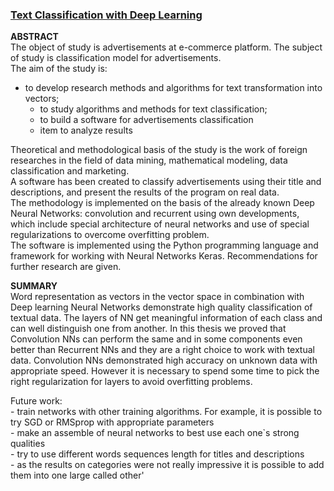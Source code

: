 ### [Text Classification with Deep Learning](https://github.com/tankz0r/Bachelor_thesis/blob/master/Dissertation/dissertation.pdf)

**ABSTRACT**  
The object of study is advertisements at e-commerce platform. The subject of study is classification model for advertisements.  
The aim of the study is:  
  - to develop research methods and algorithms for text transformation into vectors;
	- to study algorithms and methods for text classification;
	- to build a software for advertisements classification
	- item to analyze results  
  
Theoretical and methodological basis of the study is the work of foreign researches in the field of data mining, mathematical modeling, data classification and marketing.  
A software has been created to classify advertisements using their title and descriptions, and present the results of the program on real data.  
The methodology is implemented on the basis of the already known Deep Neural Networks: convolution and recurrent using own developments, which include special architecture of neural networks and use of special regularizations to overcome overfitting problem.   
The software is implemented using the Python programming language and
framework for working with Neural Networks Keras. Recommendations for further research are given.   

**SUMMARY**  
Word representation as vectors in the vector space in combination with Deep learning Neural Networks demonstrate high quality classification of textual data. The layers of NN get meaningful information of each class and can well distinguish one from another. In this thesis we proved that Convolution NNs can perform the same and in some components even better than Recurrent NNs and they are a right choice to work with textual data. Convolution NNs demonstrated high accuracy on unknown data with appropriate speed. However it is necessary to spend some time to pick the right regularization for layers to avoid overfitting problems.  

Future work:  
	- train networks with other training algorithms. For example, it is possible to try SGD or RMSprop with appropriate parameters  
	- make an assemble of neural networks to best use each one`s strong qualities  
	- try to use different words sequences length for titles and descriptions  
	- as the results on categories were not really impressive it is possible to add them into one large called other'  
